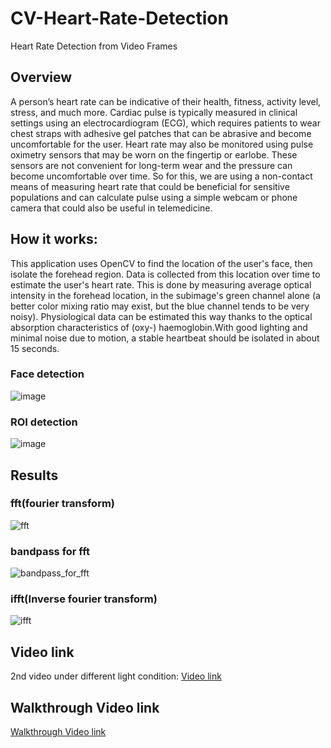 # CV-Heart-Rate-Detection
Heart Rate Detection from Video Frames

## Overview
A person’s heart rate can be indicative of their health, fitness, activity level, stress, and much more. Cardiac pulse is typically measured in clinical settings using an electrocardiogram (ECG), which requires patients to wear chest straps with adhesive gel patches that can be abrasive and become uncomfortable for the user. Heart rate may also be monitored using pulse oximetry sensors that may be worn on the fingertip or earlobe. These sensors are not convenient for long-term wear and the pressure can become uncomfortable over time. So for this, we are using a non-contact means of measuring heart rate that could be beneficial for sensitive populations and can calculate pulse using a simple webcam or phone camera that could also be useful in telemedicine.


## How it works:
This application uses OpenCV to find the location of the user's face, then isolate the forehead region. Data is collected from this location over time to estimate the user's heart rate. This is done by measuring average optical intensity in the forehead location, in the subimage's green channel alone (a better color mixing ratio may exist, but the blue channel tends to be very noisy). Physiological data can be estimated this way thanks to the optical absorption characteristics of (oxy-) haemoglobin.With good lighting and minimal noise due to motion, a stable heartbeat should be isolated in about 15 seconds.

### Face detection 

![image](https://user-images.githubusercontent.com/66733698/116918022-05951080-ac6d-11eb-910c-94172019314f.png)

### ROI detection 

![image](https://user-images.githubusercontent.com/66733698/116918124-23fb0c00-ac6d-11eb-801c-3187741a32b0.png)


## Results

### fft(fourier transform)
![fft](https://user-images.githubusercontent.com/66733698/116918481-953abf00-ac6d-11eb-8e4d-a17f66719cc3.png)

###  bandpass for fft
![bandpass_for_fft](https://user-images.githubusercontent.com/66733698/116918751-ecd92a80-ac6d-11eb-8d9f-89bad38ce0f0.png)

### ifft(Inverse fourier transform)

![ifft](https://user-images.githubusercontent.com/66733698/116918833-09756280-ac6e-11eb-8a27-e4e79bb0979d.png)


## Video link
2nd video under different light condition:
[Video link](https://photos.app.goo.gl/XB62J21rb6fjkNRg9)


## Walkthrough Video link  
[Walkthrough Video link ](https://drive.google.com/file/d/1IaO12FuTq8LXjnS4QPOLCLarRw5Ha34k/view?usp=sharing)



